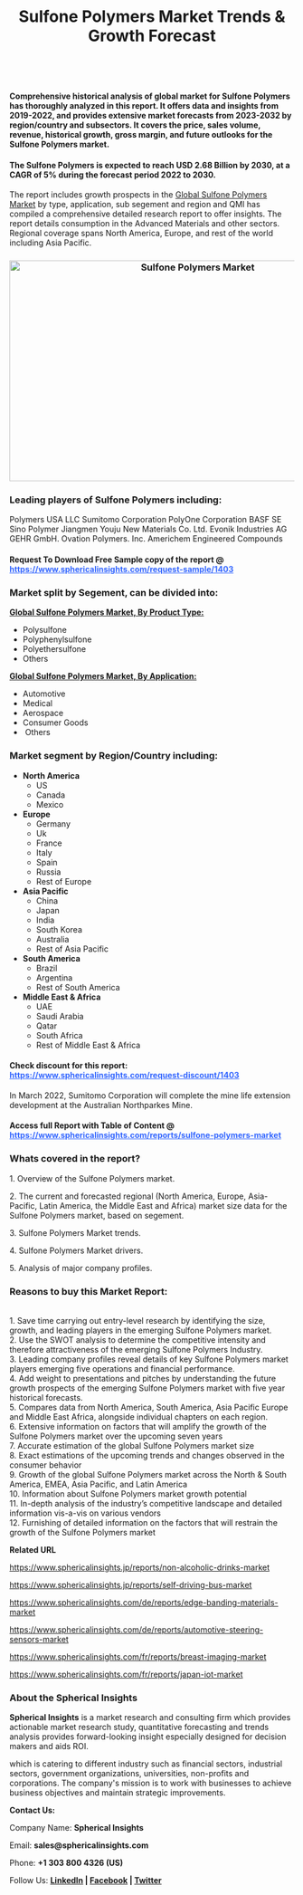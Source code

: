 <h1 style="text-align: center;"><strong>Sulfone Polymers Market Trends &amp; Growth Forecast</strong></h1>
<p>&nbsp;</p>
<p>&nbsp;</p>
<p><strong>Comprehensive historical analysis of global market for Sulfone Polymers has thoroughly analyzed in this report. It offers data and insights from 2019-2022, and provides extensive market forecasts from 2023-2032 by region/country and subsectors. It covers the price, sales volume, revenue, historical growth, gross margin, and future outlooks for the Sulfone Polymers market.</strong></p>
<h4><strong>The Sulfone Polymers is expected to reach USD 2.68 Billion by 2030, at a CAGR of 5% during the forecast period 2022 to 2030.</strong></h4>
<p>The report includes growth prospects in the <a href="https://www.sphericalinsights.com/reports/sulfone-polymers-market" target="_blank">Global Sulfone Polymers Market</a> by type, application, sub segement and region and QMI has compiled a comprehensive detailed research report to offer insights. The report details consumption in the Advanced Materials and other sectors. Regional coverage spans North America, Europe, and rest of the world including Asia Pacific.</p>
<h3 style="text-align: center;"><strong><img src="https://www.sphericalinsights.com/images/rd/sulfone-polymers-market-1.png" alt="Sulfone Polymers Market" width="650" height="390" /></strong></h3>
<h3><strong>Leading players of Sulfone Polymers including:</strong></h3>
<p>Polymers USA LLC Sumitomo Corporation PolyOne Corporation BASF SE Sino Polymer Jiangmen Youju New Materials Co. Ltd. Evonik Industries AG GEHR GmbH. Ovation Polymers. Inc. Americhem Engineered Compounds</p>
<h4>Request To Download Free Sample copy of the report @ <span style="color: #3366ff;"><a style="color: #3366ff;" href="https://www.sphericalinsights.com/request-sample/1403" target="_blank">https://www.sphericalinsights.com/request-sample/1403</a></span></h4>
<h3><strong>Market split by Segement, can be divided into:</strong></h3>
<p><u><strong>Global Sulfone Polymers Market, By Product Type:</strong></u></p>
<ul>
<li>Polysulfone</li>
<li>Polyphenylsulfone</li>
<li>Polyethersulfone</li>
<li>Others</li>
</ul>
<p><u><strong>Global Sulfone Polymers Market, By Application:</strong></u></p>
<ul>
<li>Automotive</li>
<li>Medical</li>
<li>Aerospace</li>
<li>Consumer Goods</li>
<li>&nbsp;Others</li>
</ul>
<h3><strong>Market segment by Region/Country including:</strong></h3>
<ul>
<li><strong>North America</strong>
<ul>
<li>US</li>
<li>Canada</li>
<li>Mexico</li>
</ul>
</li>
<li><strong>Europe</strong>
<ul>
<li>Germany</li>
<li>Uk</li>
<li>France</li>
<li>Italy</li>
<li>Spain</li>
<li>Russia</li>
<li>Rest of Europe</li>
</ul>
</li>
<li><strong>Asia Pacific</strong>
<ul>
<li>China</li>
<li>Japan</li>
<li>India</li>
<li>South Korea</li>
<li>Australia</li>
<li>Rest of Asia Pacific</li>
</ul>
</li>
<li><strong>South America</strong>
<ul>
<li>Brazil</li>
<li>Argentina</li>
<li>Rest of South America</li>
</ul>
</li>
<li><strong>Middle East &amp; Africa</strong>
<ul>
<li>UAE</li>
<li>Saudi Arabia</li>
<li>Qatar</li>
<li>South Africa</li>
<li>Rest of Middle East &amp; Africa</li>
</ul>
</li>
</ul>
<h4>Check discount for this report: <span style="color: #3366ff;"><a style="color: #3366ff;" href="https://www.sphericalinsights.com/request-discount/1403" target="_blank">https://www.sphericalinsights.com/request-discount/1403</a></span></h4>
<p>In March 2022, Sumitomo Corporation will complete the mine life extension development at the Australian Northparkes Mine.</p>
<h4>Access full Report with Table of Content @ <span style="color: #3366ff;"><a style="color: #3366ff;" href="https://www.sphericalinsights.com/reports/sulfone-polymers-market" target="_blank">https://www.sphericalinsights.com/reports/sulfone-polymers-market</a></span></h4>
<h3><strong>Whats covered in the report?</strong></h3>
<p>1. Overview of the Sulfone Polymers market.</p>
<p>2. The current and forecasted regional (North America, Europe, Asia-Pacific, Latin America, the Middle East and Africa) market size data for the Sulfone Polymers market, based on segement.</p>
<p>3. Sulfone Polymers Market trends.</p>
<p>4. Sulfone Polymers Market drivers.</p>
<p>5. Analysis of major company profiles.</p>
<h3><strong>Reasons to buy this Market Report:</strong></h3>
<p><br /> 1. Save time carrying out entry-level research by identifying the size, growth, and leading players in the emerging Sulfone Polymers market.<br /> 2. Use the SWOT analysis to determine the competitive intensity and therefore attractiveness of the emerging Sulfone Polymers Industry.<br /> 3. Leading company profiles reveal details of key Sulfone Polymers market players emerging five operations and financial performance.<br /> 4. Add weight to presentations and pitches by understanding the future growth prospects of the emerging Sulfone Polymers market with five year historical forecasts.<br /> 5. Compares data from North America, South America, Asia Pacific Europe and Middle East Africa, alongside individual chapters on each region.<br /> 6. Extensive information on factors that will amplify the growth of the Sulfone Polymers market over the upcoming seven years<br /> 7. Accurate estimation of the global Sulfone Polymers market size <br /> 8. Exact estimations of the upcoming trends and changes observed in the consumer behavior <br /> 9. Growth of the global Sulfone Polymers market across the North &amp; South America, EMEA, Asia Pacific, and Latin America<br /> 10. Information about Sulfone Polymers market growth potential<br /> 11. In-depth analysis of the industry&rsquo;s competitive landscape and detailed information vis-a-vis on various vendors<br /> 12. Furnishing of detailed information on the factors that will restrain the growth of the Sulfone Polymers market</p>
<p><strong>Related URL</strong></p>
<p><a href="https://www.sphericalinsights.jp/reports/non-alcoholic-drinks-market">https://www.sphericalinsights.jp/reports/non-alcoholic-drinks-market</a>&nbsp;</p>
<p><a href="https://www.sphericalinsights.jp/reports/self-driving-bus-market">https://www.sphericalinsights.jp/reports/self-driving-bus-market</a>&nbsp;</p>
<p><a href="https://www.sphericalinsights.com/de/reports/edge-banding-materials-market">https://www.sphericalinsights.com/de/reports/edge-banding-materials-market</a>&nbsp;</p>
<p><a href="https://www.sphericalinsights.com/de/reports/automotive-steering-sensors-market">https://www.sphericalinsights.com/de/reports/automotive-steering-sensors-market</a>&nbsp;</p>
<p><a href="https://www.sphericalinsights.com/fr/reports/breast-imaging-market">https://www.sphericalinsights.com/fr/reports/breast-imaging-market</a>&nbsp;</p>
<p><a href="https://www.sphericalinsights.com/fr/reports/japan-iot-market">https://www.sphericalinsights.com/fr/reports/japan-iot-market</a>&nbsp;</p>
<h3><strong>About the Spherical Insights</strong></h3>
<p><strong>Spherical Insights</strong> is a market research and consulting firm which provides actionable market research study, quantitative forecasting and trends analysis provides forward-looking insight especially designed for decision makers and aids ROI.</p>
<p>which is catering to different industry such as financial sectors, industrial sectors, government organizations, universities, non-profits and corporations. The company's mission is to work with businesses to achieve business objectives and maintain strategic improvements.</p>
<p><strong>Contact Us:</strong></p>
<p>Company Name: <strong>Spherical Insights</strong></p>
<p>Email: <strong>sales@sphericalinsights.com</strong></p>
<p>Phone: <strong>+1 303 800 4326 (US)</strong></p>
<p>Follow Us: <strong><a href="https://www.linkedin.com/company/spherical-insight/"><u>LinkedIn</u></a> | <a href="https://www.facebook.com/sphericalinsights22"><u>Facebook</u></a> | <a href="https://twitter.com/SInsights_US"><u>Twitter</u></a></strong></p>
<p>&nbsp;</p>
